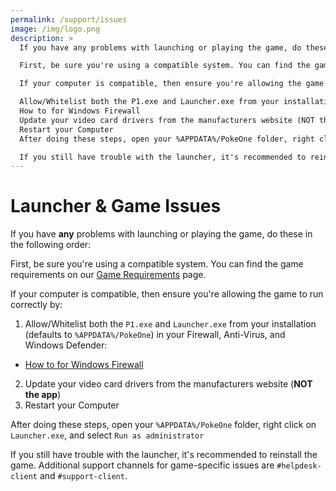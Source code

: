 ```yaml
---
permalink: /support/issues
image: /img/logo.png
description: >
  If you have any problems with launching or playing the game, do these in the following order:

  First, be sure you're using a compatible system. You can find the game requirements on our Game Requirements page.

  If your computer is compatible, then ensure you're allowing the game to run correctly by:

  Allow/Whitelist both the P1.exe and Launcher.exe from your installation (defaults to %APPDATA%/PokeOne) in your   Firewall, Anti-Virus, and Windows Defender:
  How to for Windows Firewall
  Update your video card drivers from the manufacturers website (NOT the app)
  Restart your Computer
  After doing these steps, open your %APPDATA%/PokeOne folder, right click on Launcher.exe, and select Run as   administrator

  If you still have trouble with the launcher, it's recommended to reinstall the game. Additional support channels for  game-specific issues are #helpdesk-client and #support-client.
---
```


# Launcher & Game Issues

If you have __any__ problems with launching or playing the game, do these in the
following order:

First, be sure you're using a compatible system. You can find the game
requirements on our [Game Requirements](/support/requirements) page.

If your computer is compatible, then ensure you're allowing the game to run
correctly by:

1. Allow/Whitelist both the `P1.exe` and `Launcher.exe` from your installation
  (defaults to `%APPDATA%/PokeOne`) in your Firewall, Anti-Virus, and Windows
  Defender:
  * [How to for Windows Firewall](/img/maps/allow-firewall.png)
2. Update your video card drivers from the manufacturers website (__NOT the app__)
3. Restart your Computer

After doing these steps, open your `%APPDATA%/PokeOne` folder, right click on
`Launcher.exe`, and select `Run as administrator`

If you still have trouble with the launcher, it's recommended to reinstall the
game. Additional support channels for game-specific issues are
`#helpdesk-client` and `#support-client`.
